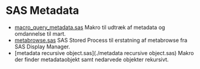 # SAS Metadata

* [macro_query_metadata.sas](./macro_query_metadata)
  Makro til udtræk af metadata og omdannelse til mart.
* [metabrowse.sas](./metabrowse.sas)
  SAS Stored Process til erstatning af metabrowse fra SAS Display Manager.
* [metadata recursive object.sas](./metadata recursive object.sas)
  Makro der finder metadataobjekt samt nedarvede objekter rekursivt.
